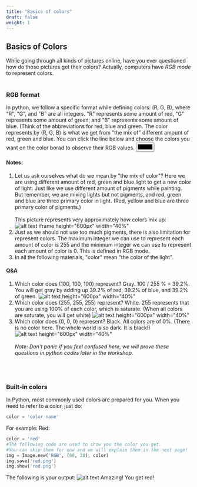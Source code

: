 ```yaml
---
title: "Basics of colors"
draft: false
weight: 1
---
```


## Basics of Colors
While going through all kinds of pictures online, have you ever questioned how do those pictures get their colors? Actually, computers have *RGB* *mode* to represent colors.
<br/><br/>
### RGB format
In python, we follow a specific format while defining colors:
(R, G, B), where "R", "G", and "B" are all integers. "R" represents some amount of red, "G" represents some amount of green, and "B" represents some amount of blue. (Think of the abbreviations for red, blue and green. The color represents by (R, G, B) is what we get from "the mix of" different amount of red, green and blue.
You can click the line below and choose the colors you want on the color borad to observe their RGB values.
<input type="color">

#### Notes:
1. Let us ask ourselves what do we mean by "the mix of color"? Here we are using different amount of red, green and blue light to get a new color of light. Just like we use different amount of pigments while painting. But remember, we are mixing lights but not pigments, and red, green and blue are three primary color in light. (Red, yellow and blue are three primary color of pigments.)
<br/><br/>
This picture represents very approximately how colors mix up:
![alt text iframe height="600px" width="40%"](../../media/colors.svg.png "color representation")
2. Just as we should not use too much pigments, there is also limitation for represent colors. The maximum integer we can use to represent each amount of color is 255 and the minimum integer we can use to represent each amount of color is 0. This is defined in RGB mode.
3. In all the following materials, "color" mean "the color of the light".
#### Q&A
1. Which color does (100, 100, 100) represent?
Gray. 100 / 255 % = 39.2%. You will get gray by adding up 39.2% of red, 39.2% of blue, and 39.2% of green.
![alt text height="600px" width="40%"](../../media/grey.png "gray")
2. Which color does (255, 255, 255) represent?
White. 255 represents that you are using 100% of each color, which is saturate. (When all colors are saturate, you will get white)
![alt text height="600px" width="40%"](../../media/white.png "white")
3. Which color does (0, 0, 0) represent?
Black. All colors are of 0%. (There is no color here. The whole world is so dark. It is black!)
![alt text height="600px" width="40%"](../../media/black.png "black")
<br/><br/>
*Note: Don't panic if you feel confused here, we will prove these questions in python codes later in the workshop.*
<br/><br/>
<br/><br/>
### Built-in colors
In Python, most commonly used colors are prepared for you. When you need to refer to a color, just do:
```python
color = 'color name'
```
For example:
Red:
```python
color = 'red'
#The following code are used to show you the color you get.
#You can skip them for now and we will explain them in the next page!
img = Image.new('RGB', (60, 30), color)
img.save('red.png')
img.show('red.png')
```
The following is your output:
![alt text](../../media/whileloopbefore.png "red")
Amazing! You get red!
